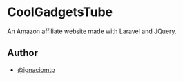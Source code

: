 
# CoolGadgetsTube

An Amazon affiliate website made with Laravel and JQuery.


## Author

- [@ignaciomtp](https://github.com/ignaciomtp)

